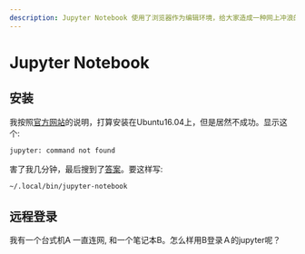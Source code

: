 ```yaml
---
description: Jupyter Notebook 使用了浏览器作为编辑环境，给大家造成一种网上冲浪的错觉。
---
```


# Jupyter Notebook

## 安装

我按照[官方网站](http://jupyter.org/install)的说明，打算安装在Ubuntu16.04上，但是居然不成功。显示这个:

```bash
jupyter: command not found
```

害了我几分钟，最后搜到了[答案](https://stackoverflow.com/questions/35313876/after-installing-with-pip-jupyter-command-not-found)。要这样写:

```bash
~/.local/bin/jupyter-notebook
```

## 远程登录

我有一个台式机A 一直连网, 和一个笔记本B。怎么样用B登录Ａ的jupyter呢？







